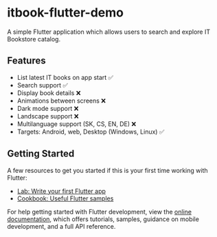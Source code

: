 # itbook-flutter-demo
A simple Flutter application which allows users to search and explore IT Bookstore catalog.

## Features
- List latest IT books on app start ✅
- Search support ✅
- Display book details ❌
- Animations between screens ❌
- Dark mode support ❌
- Landscape support ❌
- Multilanguage support (SK, CS, EN, DE) ❌
- Targets: Android, web, Desktop (Windows, Linux) ✅

## Getting Started
A few resources to get you started if this is your first time working with Flutter:

- [Lab: Write your first Flutter app](https://docs.flutter.dev/get-started/codelab)
- [Cookbook: Useful Flutter samples](https://docs.flutter.dev/cookbook)

For help getting started with Flutter development, view the
[online documentation](https://docs.flutter.dev/), which offers tutorials,
samples, guidance on mobile development, and a full API reference.
